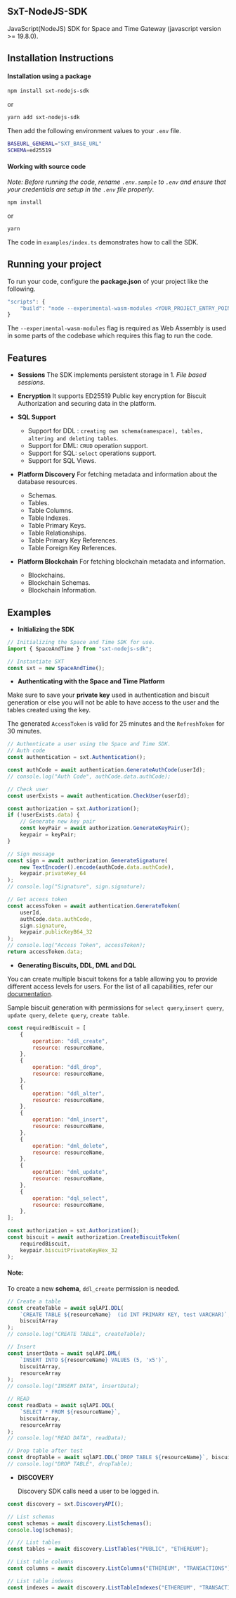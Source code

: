 ## SxT-NodeJS-SDK

JavaScript(NodeJS) SDK for Space and Time Gateway (javascript version >= 19.8.0).

## Installation Instructions

#### Installation using a package

```sh
npm install sxt-nodejs-sdk
```

or

```sh
yarn add sxt-nodejs-sdk
```

Then add the following environment values to your `.env` file.

```sh
BASEURL_GENERAL="SXT_BASE_URL"
SCHEMA=ed25519
```

#### Working with source code

_Note: Before running the code, rename `.env.sample` to `.env` and ensure that your credentials are setup in the `.env` file properly_.

```sh
npm install
```

or

```sh
yarn
```

The code in `examples/index.ts` demonstrates how to call the SDK.

## Running your project

To run your code, configure the **package.json** of your project like the following.

```js
"scripts": {
    "build": "node --experimental-wasm-modules <YOUR_PROJECT_ENTRY_POINT.js>",
}

```

The `--experimental-wasm-modules` flag is required as Web Assembly is used in some parts of the codebase
which requires this flag to run the code.

## Features

-   **Sessions**
    The SDK implements persistent storage in 1. _File based sessions_.

-   **Encryption**
    It supports ED25519 Public key encryption for Biscuit Authorization and securing data in the platform.

-   **SQL Support**

    -   Support for DDL : `creating own schema(namespace), tables, altering and deleting tables`.
    -   Support for DML: `CRUD` operation support.
    -   Support for SQL: `select` operations support.
    -   Support for SQL Views.

-   **Platform Discovery**
    For fetching metadata and information about the database resources.

    -   Schemas.
    -   Tables.
    -   Table Columns.
    -   Table Indexes.
    -   Table Primary Keys.
    -   Table Relationships.
    -   Table Primary Key References.
    -   Table Foreign Key References.

-   **Platform Blockchain**
    For fetching blockchain metadata and information.
    -   Blockchains.
    -   Blockchain Schemas.
    -   Blockchain Information.

## Examples

-   **Initializing the SDK**

```js
// Initializing the Space and Time SDK for use.
import { SpaceAndTime } from "sxt-nodejs-sdk";

// Instantiate SXT
const sxt = new SpaceAndTime();
```

-   **Authenticating with the Space and Time Platform**

Make sure to save your **private key** used in authentication and biscuit generation or else you will not be able to have access to the user and the tables created using the key.

The generated `AccessToken` is valid for 25 minutes and the `RefreshToken` for 30 minutes.

```js
// Authenticate a user using the Space and Time SDK.
// Auth code
const authentication = sxt.Authentication();

const authCode = await authentication.GenerateAuthCode(userId);
// console.log("Auth Code", authCode.data.authCode);

// Check user
const userExists = await authentication.CheckUser(userId);

const authorization = sxt.Authorization();
if (!userExists.data) {
    // Generate new key pair
    const keyPair = await authorization.GenerateKeyPair();
    keypair = keyPair;
}

// Sign message
const sign = await authorization.GenerateSignature(
    new TextEncoder().encode(authCode.data.authCode),
    keypair.privateKey_64
);
// console.log("Signature", sign.signature);

// Get access token
const accessToken = await authentication.GenerateToken(
    userId,
    authCode.data.authCode,
    sign.signature,
    keypair.publicKeyB64_32
);
// console.log("Access Token", accessToken);
return accessToken.data;
```

-   **Generating Biscuits, DDL, DML and DQL**

You can create multiple biscuit tokens for a table allowing you to provide different access levels for users. For the list of all capabilities, refer our [documentation](https://docs.spaceandtime.io/docs/biscuit-authorization).

Sample biscuit generation with permissions for `select query`,`insert query`, `update query`, `delete query`, `create table`.

```js
const requiredBiscuit = [
    {
        operation: "ddl_create",
        resource: resourceName,
    },
    {
        operation: "ddl_drop",
        resource: resourceName,
    },
    {
        operation: "ddl_alter",
        resource: resourceName,
    },
    {
        operation: "dml_insert",
        resource: resourceName,
    },
    {
        operation: "dml_delete",
        resource: resourceName,
    },
    {
        operation: "dml_update",
        resource: resourceName,
    },
    {
        operation: "dql_select",
        resource: resourceName,
    },
];

const authorization = sxt.Authorization();
const biscuit = await authorization.CreateBiscuitToken(
    requiredBiscuit,
    keypair.biscuitPrivateKeyHex_32
);
```

#### Note:

To create a new **schema**, `ddl_create` permission is needed.

```js
// Create a table
const createTable = await sqlAPI.DDL(
    `CREATE TABLE ${resourceName}  (id INT PRIMARY KEY, test VARCHAR)`,
    biscuitArray
);
// console.log("CREATE TABLE", createTable);

// Insert
const insertData = await sqlAPI.DML(
    `INSERT INTO ${resourceName} VALUES (5, 'x5')`,
    biscuitArray,
    resourceArray
);
// console.log("INSERT DATA", insertData);

// READ
const readData = await sqlAPI.DQL(
    `SELECT * FROM ${resourceName}`,
    biscuitArray,
    resourceArray
);
// console.log("READ DATA", readData);

// Drop table after test
const dropTable = await sqlAPI.DDL(`DROP TABLE ${resourceName}`, biscuitArray);
// console.log("DROP TABLE", dropTable);
```

-   **DISCOVERY**

    Discovery SDK calls need a user to be logged in.

```js
const discovery = sxt.DiscoveryAPI();

// List schemas
const schemas = await discovery.ListSchemas();
console.log(schemas);

// // List tables
const tables = await discovery.ListTables("PUBLIC", "ETHEREUM");

// List table columns
const columns = await discovery.ListColumns("ETHEREUM", "TRANSACTIONS");

// List table indexes
const indexes = await discovery.ListTableIndexes("ETHEREUM", "TRANSACTIONS");
```
